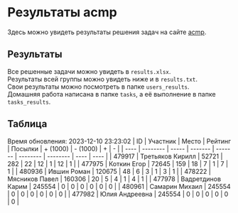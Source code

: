 # Результаты acmp
Здесь можно увидеть результаты решения задач на сайте [acmp](https://acmp.ru). 

## Результаты
Все решенные задачи можно увидеть в `results.xlsx`.  
Результаты всей группы можно увидеть ниже и в `results.txt`.  
Свои результаты можно посмотреть в папке `users_results`.  
Домашняя работа написана в папке `tasks`, а её выполнение в папке `tasks_results`.

## Таблица
Время обновления: 2023-12-10 23:23:02
| ID   | Участник | Место | Рейтинг | Посылки | + (1000) | - (1000) | +    | -    |
| ---- | -------- | ----- | ------- | ------- | -------- | -------- | ---- | ---- |
| 479917 | Третьяков Кирилл | 52721 | 282 | 22 | 12 | 1 | 12 | 1 |
| 477975 | Коткин Егор | 72645 | 159 | 18 | 7 | 1 | 7 | 1 |
| 480936 | Ившин Роман | 120675 | 48 | 6 | 3 | 1 | 3 | 1 |
| 478222 | Мясников Павел | 160306 | 20 | 5 | 4 | 1 | 4 | 1 |
| 477978 | Вадретдинов Карим | 245554 | 0 | 0 | 0 | 0 | 0 | 0 |
| 480961 | Самарин Михаил | 245554 | 0 | 0 | 0 | 0 | 0 | 0 |
| 477982 | Юлия Андреевна | 245554 | 0 | 0 | 0 | 0 | 0 | 0 |
